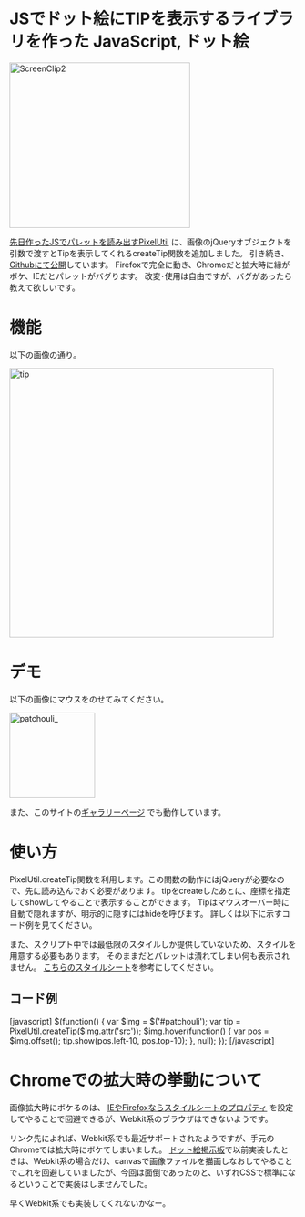 JSでドット絵にTIPを表示するライブラリを作った
JavaScript, ドット絵
=====
<a href="http://manaten.net/wp-content/uploads/2013/04/ScreenClip2.png"><img src="http://manaten.net/wp-content/uploads/2013/04/ScreenClip2.png" alt="ScreenClip2" width="317" height="290" class="aligncenter size-full wp-image-416" /></a>


[先日作ったJSでパレットを読み出すPixelUtil](http://manaten.net/archives/310)
に、画像のjQueryオブジェクトを引数で渡すとTipを表示してくれるcreateTip関数を追加しました。
引き続き、[Githubにて公開](https://github.com/manaten/misc/blob/master/pixel_util/pixel_util.js)しています。
Firefoxで完全に動き、Chromeだと拡大時に縁がボケ、IEだとパレットがバグります。
改変･使用は自由ですが、バグがあったら教えて欲しいです。

<!--more-->

# 機能
以下の画像の通り。

<a href="http://manaten.net/wp-content/uploads/2013/04/tip.png"><img src="http://manaten.net/wp-content/uploads/2013/04/tip.png" alt="tip" width="464" height="472" class="aligncenter size-full wp-image-366" /></a>


# デモ
以下の画像にマウスをのせてみてください。

<a href="http://manaten.net/wp-content/uploads/2013/04/patchouli_.gif"><img src="http://manaten.net/wp-content/uploads/2013/04/patchouli_.gif" alt="patchouli_" width="150" height="150" class="aligncenter size-full wp-image-285" id="patchouli" /></a>

<div>
<script type="text/javascript" src="http://ajax.googleapis.com/ajax/libs/jquery/1.9.1/jquery.min.js"></script>
<script type='text/javascript' src="/misc/pixel_util/pixel_util.js"></script>
<script type='text/javascript'>
$(function() {
  var $img = $('#patchouli');
  var tip = PixelUtil.createTip($img.attr('src'));
  $img.hover(function() {
    var pos = $img.offset();
    tip.show(pos.left-10, pos.top-10);
  }, null);
});
</script></div>

また、このサイトの[ギャラリーページ](http://manaten.net/gallery) でも動作しています。

# 使い方
PixelUtil.createTip関数を利用します。この関数の動作にはjQueryが必要なので、先に読み込んでおく必要があります。
tipをcreateしたあとに、座標を指定してshowしてやることで表示することができます。
Tipはマウスオーバー時に自動で隠れますが、明示的に隠すにはhideを呼びます。
詳しくは以下に示すコード例を見てください。


また、スクリプト中では最低限のスタイルしか提供していないため、スタイルを用意する必要もあります。
そのままだとパレットは潰れてしまい何も表示されません。
[こちらのスタイルシート](https://github.com/manaten/misc/blob/master/css/pixel_tip.css)を参考にしてください。

## コード例
<div>[javascript]
$(function() {
  var $img = $('#patchouli');
  var tip = PixelUtil.createTip($img.attr('src'));
  $img.hover(function() {
    var pos = $img.offset();
    tip.show(pos.left-10, pos.top-10);
  }, null);
});
[/javascript]</div>

# Chromeでの拡大時の挙動について
画像拡大時にボケるのは、
[IEやFirefoxならスタイルシートのプロパティ](https://developer.mozilla.org/en-US/docs/CSS/image-rendering)
を設定してやることで回避できるが、Webkit系のブラウザはできないようです。


リンク先によれば、Webkit系でも最近サポートされたようですが、手元のChromeでは拡大時にボケてしまいました。
[ドット絵掲示板](http://dot.manaten.net)で以前実装したときは、Webkit系の場合だけ、canvasで画像ファイルを描画しなおしてやることでこれを回避していましたが、今回は面倒であったのと、いずれCSSで標準になるということで実装はしませんでした。


早くWebkit系でも実装してくれないかなー。
